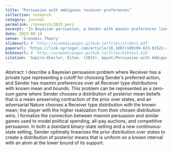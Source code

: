 ```yaml
---
title: "Persuasion with ambiguous receiver preferences"
collection: research
category: journal
permalink: /research/2023_pers
excerpt: 'In Bayesian persuasion, a Sender with maxmin preferences linearizes the prior.'
date: 2023-09-14
venue: 'Economic Theory'
slidesurl: # 'http://academicpages.github.io/files/slides1.pdf'
paperurl: 'https://link.springer.com/article/10.1007/s00199-023-01522-z'
bibtexurl: # 'http://academicpages.github.io/files/bibtex1.bib'
citation: 'Sapiro-Gheiler, Eitan. (2023). &quot;Persuasion with Ambiguous Receiver Preferences.&quot; <i>Economic Theory</i>, vol. 77; pp. 1173--1218.'
---
```


Abstract: I describe a Bayesian persuasion problem where Receiver has a private type representing a cutoff for choosing Sender’s preferred action, and Sender has maxmin preferences over all Receiver type distributions with known mean and bounds. This problem can be represented as a zero-sum game where Sender chooses a distribution of posterior mean beliefs that is a mean-preserving contraction of the prior over states, and an adversarial Nature chooses a Receiver type distribution with the known mean; the player with the higher realization from their chosen distribution wins. I formalize the connection between maxmin persuasion and similar games used to model political spending, all-pay auctions, and competitive persuasion. In both a standard binary-state setting and a new continuous-state setting, Sender optimally linearizes the prior distribution over states to create a distribution of posterior means that is uniform on a known interval with an atom at the lower bound of its support.